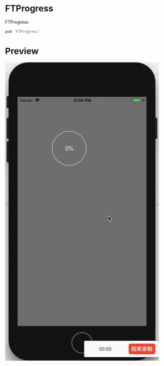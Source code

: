 # FTProgress

FTProgress

```ruby
pod 'FTProgress'
```


# Preview

![screenshots](https://raw.githubusercontent.com/liufengting/FTResourceRepo/master/Resource/FTProgress/FTProgress_demo.gif)